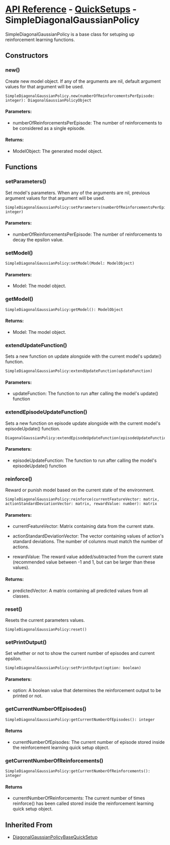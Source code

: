 # [API Reference](../../API.md) - [QuickSetups](../QuickSetups.md) - SimpleDiagonalGaussianPolicy

SimpleDiagonalGaussianPolicy is a base class for setuping up reinforcement learning functions.

## Constructors

### new()

Create new model object. If any of the arguments are nil, default argument values for that argument will be used.

```
SimpleDiagonalGaussianPolicy.new(numberOfReinforcementsPerEpisode: integer): DiagonalGaussianPolicyObject
```

#### Parameters:

* numberOfReinforcementsPerEpisode: The number of reinforcements to be considered as a single episode.

#### Returns:

* ModelObject: The generated model object.

## Functions

### setParameters()

Set model's parameters. When any of the arguments are nil, previous argument values for that argument will be used.

```
SimpleDiagonalGaussianPolicy:setParameters(numberOfReinforcementsPerEpisode: integer)
```

#### Parameters:

* numberOfReinforcementsPerEpisode: The number of reinforcements to decay the epsilon value.

### setModel()

```
SimpleDiagonalGaussianPolicy:setModel(Model: ModelObject)
```

#### Parameters:

* Model: The model object.

### getModel()

```
SimpleDiagonalGaussianPolicy:getModel(): ModelObject
```

#### Returns:

* Model: The model object.

### extendUpdateFunction()

Sets a new function on update alongside with the current model's update() function. 

```
SimpleDiagonalGaussianPolicy:extendUpdateFunction(updateFunction)
```

#### Parameters:

* updateFunction: The function to run after calling the model's update() function

### extendEpisodeUpdateFunction()

Sets a new function on episode update alongside with the current model's episodeUpdate() function. 

```
DiagonalGaussianPolicy:extendEpisodeUpdateFunction(episodeUpdateFunction)
```

#### Parameters:

* episodeUpdateFunction: The function to run after calling the model's episodeUpdate() function

### reinforce()

Reward or punish model based on the current state of the environment.

```
SimpleDiagonalGaussianPolicy:reinforce(currentFeatureVector: matrix, actionStandardDeviationVector: matrix, rewardValue: number): matrix
```

#### Parameters:

* currentFeatureVector: Matrix containing data from the current state.

* actionStandardDeviationVector: The vector containing values of action's standard deviations. The number of columns must match the number of actions.

* rewardValue: The reward value added/subtracted from the current state (recommended value between -1 and 1, but can be larger than these values). 

#### Returns:

* predictedVector: A matrix containing all predicted values from all classes.

### reset()

Resets the current parameters values.

```
SimpleDiagonalGaussianPolicy:reset()
```

### setPrintOutput()

Set whether or not to show the current number of episodes and current epsilon.

```
SimpleDiagonalGaussianPolicy:setPrintOutput(option: boolean)
```

#### Parameters:

* option: A boolean value that determines the reinforcement output to be printed or not.

### getCurrentNumberOfEpisodes()

```
SimpleDiagonalGaussianPolicy:getCurrentNumberOfEpisodes(): integer
```

#### Returns

* currentNumberOfEpisodes: The current number of episode stored inside the reinforcement learning quick setup object.

### getCurrentNumberOfReinforcements()

```
SimpleDiagonalGaussianPolicy:getCurrentNumberOfReinforcements(): integer
```

#### Returns

* currentNumberOfReinforcements: The current number of times reinforce() has been called stored inside the reinforcement learning quick setup object.

## Inherited From

* [DiagonalGaussianPolicyBaseQuickSetup](DiagonalGaussianPolicyBaseQuickSetup.md)
